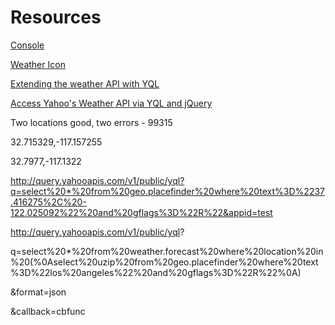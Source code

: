 
# Resources

[Console](https://developer.yahoo.com/yql/console/#h=select%20*%20from%20weather.forecast%20where%20location%3D92101)

[Weather Icon](http://l.yimg.com/a/i/us/we/52/29.gif)

[Extending the weather API with YQL](http://developer.yahoo.com/blogs/ydn/posts/2009/12/extending_the_weather_api_with_yql/)

[Access Yahoo's Weather API via YQL and jQuery](http://graphicallyherdingthemasses.blogspot.com/2009/11/access-yahoos-weather-api-via-yql-and.html)

Two locations good, two errors - 99315


32.715329,-117.157255

32.7977,-117.1322

http://query.yahooapis.com/v1/public/yql?q=select%20*%20from%20geo.placefinder%20where%20text%3D%2237.416275%2C%20-122.025092%22%20and%20gflags%3D%22R%22&appid=test


http://query.yahooapis.com/v1/public/yql?

q=select%20*%20from%20weather.forecast%20where%20location%20in%20(%0Aselect%20uzip%20from%20geo.placefinder%20where%20text%3D%22los%20angeles%22%20and%20gflags%3D%22R%22%0A)

&format=json

&callback=cbfunc